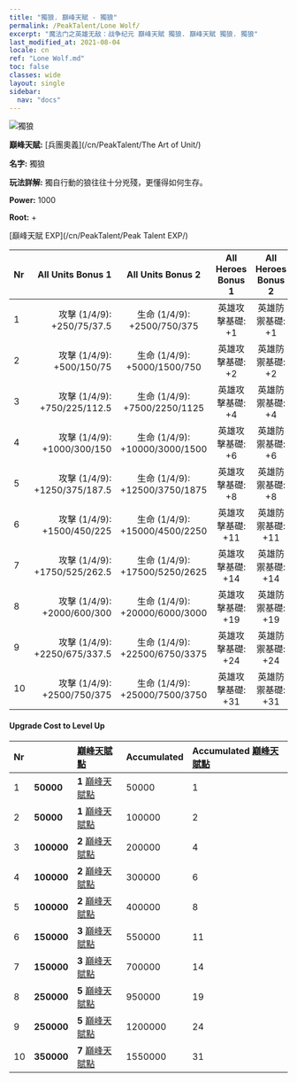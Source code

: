 ```yaml
---
title: "獨狼. 巔峰天賦 - 獨狼"
permalink: /PeakTalent/Lone Wolf/
excerpt: "魔法门之英雄无敌：战争纪元 巔峰天賦 獨狼. 巔峰天賦 獨狼. 獨狼"
last_modified_at: 2021-08-04
locale: cn
ref: "Lone Wolf.md"
toc: false
classes: wide
layout: single
sidebar:
  nav: "docs"
---
```


  ![獨狼](/images/pt/talent_2001.png)

  **巔峰天賦:** [兵團奧義](/cn/PeakTalent/The Art of Unit/)

  **名字:** 獨狼

  **玩法詳解:** 獨自行動的狼往往十分兇殘，更懂得如何生存。

  **Power:** 1000

  **Root:** +

  [巔峰天賦 EXP](/cn/PeakTalent/Peak Talent EXP/)

  | Nr | All Units Bonus 1 | All Units Bonus 2 | All Heroes Bonus 1 | All Heroes Bonus 2 |
  |:---|--------------:|:-------------:|:-------------:|:-------------:|
  | 1 | 攻擊 (1/4/9): +250/75/37.5 | 生命 (1/4/9): +2500/750/375 | 英雄攻擊基礎: +1 | 英雄防禦基礎: +1 |
  | 2 | 攻擊 (1/4/9): +500/150/75 | 生命 (1/4/9): +5000/1500/750 | 英雄攻擊基礎: +2 | 英雄防禦基礎: +2 |
  | 3 | 攻擊 (1/4/9): +750/225/112.5 | 生命 (1/4/9): +7500/2250/1125 | 英雄攻擊基礎: +4 | 英雄防禦基礎: +4 |
  | 4 | 攻擊 (1/4/9): +1000/300/150 | 生命 (1/4/9): +10000/3000/1500 | 英雄攻擊基礎: +6 | 英雄防禦基礎: +6 |
  | 5 | 攻擊 (1/4/9): +1250/375/187.5 | 生命 (1/4/9): +12500/3750/1875 | 英雄攻擊基礎: +8 | 英雄防禦基礎: +8 |
  | 6 | 攻擊 (1/4/9): +1500/450/225 | 生命 (1/4/9): +15000/4500/2250 | 英雄攻擊基礎: +11 | 英雄防禦基礎: +11 |
  | 7 | 攻擊 (1/4/9): +1750/525/262.5 | 生命 (1/4/9): +17500/5250/2625 | 英雄攻擊基礎: +14 | 英雄防禦基礎: +14 |
  | 8 | 攻擊 (1/4/9): +2000/600/300 | 生命 (1/4/9): +20000/6000/3000 | 英雄攻擊基礎: +19 | 英雄防禦基礎: +19 |
  | 9 | 攻擊 (1/4/9): +2250/675/337.5 | 生命 (1/4/9): +22500/6750/3375 | 英雄攻擊基礎: +24 | 英雄防禦基礎: +24 |
  | 10 | 攻擊 (1/4/9): +2500/750/375 | 生命 (1/4/9): +25000/7500/3750 | 英雄攻擊基礎: +31 | 英雄防禦基礎: +31 |


#### Upgrade Cost to Level Up

  | Nr | <i class="fas fa-coins"/> | [巔峰天賦點](/cn/Items/con_934/) | Accumulated <i class="fas fa-coins"/> | Accumulated [巔峰天賦點](/cn/Items/con_934/) |
  |:---|:--------------|:-------------|:-------------|:-------------|
  | 1 | **50000** | **1** [巔峰天賦點](/cn/Items/con_934/) | 50000 | 1 |
  | 2 | **50000** | **1** [巔峰天賦點](/cn/Items/con_934/) | 100000 | 2 |
  | 3 | **100000** | **2** [巔峰天賦點](/cn/Items/con_934/) | 200000 | 4 |
  | 4 | **100000** | **2** [巔峰天賦點](/cn/Items/con_934/) | 300000 | 6 |
  | 5 | **100000** | **2** [巔峰天賦點](/cn/Items/con_934/) | 400000 | 8 |
  | 6 | **150000** | **3** [巔峰天賦點](/cn/Items/con_934/) | 550000 | 11 |
  | 7 | **150000** | **3** [巔峰天賦點](/cn/Items/con_934/) | 700000 | 14 |
  | 8 | **250000** | **5** [巔峰天賦點](/cn/Items/con_934/) | 950000 | 19 |
  | 9 | **250000** | **5** [巔峰天賦點](/cn/Items/con_934/) | 1200000 | 24 |
  | 10 | **350000** | **7** [巔峰天賦點](/cn/Items/con_934/) | 1550000 | 31 |

